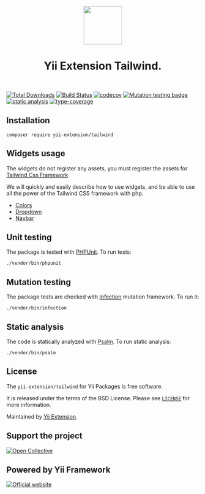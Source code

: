 <p align="center">
    <a href="https://github.com/yii-extension" target="_blank">
        <img src="https://lh3.googleusercontent.com/ehSTPnXqrkk0M3U-UPCjC0fty9K6lgykK2WOUA2nUHp8gIkRjeTN8z8SABlkvcvR-9PIrboxIvPGujPgWebLQeHHgX7yLUoxFSduiZrTog6WoZLiAvqcTR1QTPVRmns2tYjACpp7EQ=w2400" height="100px">
    </a>
    <h1 align="center">Yii Extension Tailwind.</h1>
    <br>
</p>

[![Total Downloads](https://poser.pugx.org/yii-extension/tailwind/downloads.png)](https://packagist.org/packages/yii-extension/tailwind)
[![Build Status](https://github.com/yii-extension/tailwind/workflows/build/badge.svg)](https://github.com/yii-extension/tailwind/actions?query=workflow%3Abuild)
[![codecov](https://codecov.io/gh/yii-extension/tailwind/branch/master/graph/badge.svg?token=mFwYEYMr15)](https://codecov.io/gh/yii-extension/tailwind)
[![Mutation testing badge](https://img.shields.io/endpoint?style=flat&url=https://badge-api.stryker-mutator.io/github.com/yii-extension/tailwind/master)](https://dashboard.stryker-mutator.io/reports/github.com/yii-extension/tailwind/master)
[![static analysis](https://github.com/yii-extension/tailwind/workflows/static%20analysis/badge.svg)](https://github.com/yii-extension/tailwind/actions?query=workflow%3A%22static+analysis%22)
[![type-coverage](https://shepherd.dev/github/yii-extension/tailwind/coverage.svg)](https://shepherd.dev/github/yii-extension/tailwind)


## Installation

```shell
composer require yii-extension/tailwind
```
## Widgets usage

The widgets do not register any assets, you must register the assets for [Tailwind Css Framework](https://github.com/yii-extension/asset-tailwind)

We will quickly and easily describe how to use widgets, and be able to use all the power of the Tailwind CSS framework with php.

- [Colors](docs/colors.md)
- [Dropdown](docs/dropdown.md)
- [Navbar](docs/navbar.md)

## Unit testing

The package is tested with [PHPUnit](https://phpunit.de/). To run tests:

```shell
./vendor/bin/phpunit
```

## Mutation testing

The package tests are checked with [Infection](https://infection.github.io/) mutation framework. To run it:

```shell
./vendor/bin/infection
```

## Static analysis

The code is statically analyzed with [Psalm](https://psalm.dev/docs). To run static analysis:

```shell
./vendor/bin/psalm
```

## License

The `yii-extension/tailwind` for Yii Packages is free software.

It is released under the terms of the BSD License. Please see [`LICENSE`](./LICENSE.md) for more information.

Maintained by [Yii Extension](https://github.com/yii-extension).

## Support the project

[![Open Collective](https://img.shields.io/badge/Open%20Collective-sponsor-7eadf1?logo=open%20collective&logoColor=7eadf1&labelColor=555555)](https://opencollective.com/yiisoft)

## Powered by Yii Framework

[![Official website](https://img.shields.io/badge/Powered_by-Yii_Framework-green.svg?style=flat)](https://www.yiiframework.com/)
